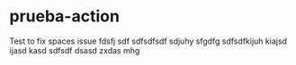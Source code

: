 # prueba-action

Test to fix spaces issue
fdsfj
sdf
sdfsdfsdf
sdjuhy
sfgdfg
sdfsdfkijuh
kiajsd
ijasd
kasd
sdfsdf
dsasd
zxdas
mhg
